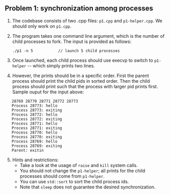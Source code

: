 Problem 1: synchronization among processes
------------------------------

1. The codebase consists of two .cpp files: `p1.cpp` and `p1-helper.cpp`. We should only work on `p1.cpp`.

2. The program takes one command line argument, which is the number of child processes to fork. The input is provided as follows:

    `./p1 -n 5           // launch 5 child processes`

3. Once launched, each child process should use execvp to switch to `p1-helper` -- which simply prints two lines.

4. However, the prints should be in a specific order. First the parent process should print the child pids in sorted order. Then the child process should print such that the process with larger pid prints first. Sample ouput for the input above:

```
   28769 28770 28771 28772 28773 
   Process 28773: hello 
   Process 28773: exiting 
   Process 28772: hello 
   Process 28772: exiting 
   Process 28771: hello
   Process 28771: exiting
   Process 28770: hello 
   Process 28770: exiting 
   Process 28769: hello
   Process 28769: exiting 
   Parent: exitin
```

5. Hints and restrictions: 
    - Take a look at the usage of `raise` and `kill` system calls. 
    - You should not change the `p1-helper`; all prints for the child processes should come from `p1-helper`.
    - You can use `std::sort` to sort the child process ids.
    - Note that `sleep` does not guarantee the desired synchronization.

